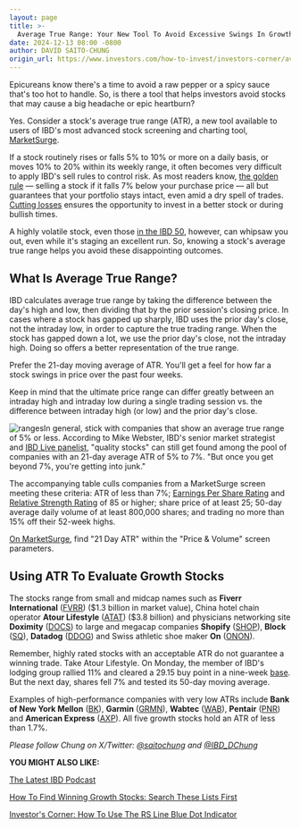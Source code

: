 ```yaml
---
layout: page
title: >-
  Average True Range: Your New Tool To Avoid Excessive Swings In Growth Stocks
date: 2024-12-13 08:00 -0800
author: DAVID SAITO-CHUNG
origin_url: https://www.investors.com/how-to-invest/investors-corner/average-true-range-growth-stocks-analysis/
---
```


Epicureans know there's a time to avoid a raw pepper or a spicy sauce that's too hot to handle. So, is there a tool that helps investors avoid stocks that may cause a big headache or epic heartburn?

Yes. Consider a stock's average true range (ATR), a new tool available to users of IBD's most advanced stock screening and charting tool, [MarketSurge](https://marketsurge.investors.com/?src=A012BF).

If a stock routinely rises or falls 5% to 10% or more on a daily basis, or moves 10% to 20% within its weekly range, it often becomes very difficult to apply IBD's sell rules to control risk. As most readers know, [the golden rule](https://www.investors.com/how-to-invest/investors-corner/sell-a-stock-cutting-losses-short-is-first-rule/) — selling a stock if it falls 7% below your purchase price — all but guarantees that your portfolio stays intact, even amid a dry spell of trades. [Cutting losses](https://www.investors.com/how-to-invest/investors-corner/still-the-no-1-rule-for-stock-investors-always-cut-your-losses-short/) ensures the opportunity to invest in a better stock or during bullish times.

A highly volatile stock, even those [in the IBD 50](https://research.investors.com/stock-lists/ibd-50/), however, can whipsaw you out, even while it's staging an excellent run. So, knowing a stock's average true range helps you avoid these disappointing outcomes.

## What Is Average True Range?

IBD calculates average true range by taking the difference between the day's high and low, then dividing that by the prior session's closing price. In cases where a stock has gapped up sharply, IBD uses the prior day's close, not the intraday low, in order to capture the true trading range. When the stock has gapped down a lot, we use the prior day's close, not the intraday high. Doing so offers a better representation of the true range.

Prefer the 21-day moving average of ATR. You'll get a feel for how far a stock swings in price over the past four weeks.

Keep in mind that the ultimate price range can differ greatly between an intraday high and intraday low during a single trading session vs. the difference between intraday high (or low) and the prior day's close.

![ranges](https://www.investors.com/wp-content/uploads/2024/12/wICtbl-121624-300x170.jpg)In general, stick with companies that show an average true range of 5% or less. According to Mike Webster, IBD's senior market strategist and [IBD Live panelist](https://research.investors.com/ibdlive/?id=IBD-Live&src=A00582A), "quality stocks" can still get found among the pool of companies with an 21-day average ATR of 5% to 7%. "But once you get beyond 7%, you're getting into junk."

The accompanying table culls companies from a MarketSurge screen meeting these criteria: ATR of less than 7%; [Earnings Per Share Rating](https://www.investors.com/how-to-invest/investors-corner/eps-rating-is-key-to-picking-great-stocks/) and [Relative Strength Rating](https://www.investors.com/how-to-invest/investors-corner/what-is-relative-strength/) of 85 or higher; share price of at least 25; 50-day average daily volume of at least 800,000 shares; and trading no more than 15% off their 52-week highs.

[On MarketSurge](https://marketsurge.investors.com/?src=A012BF), find "21 Day ATR" within the "Price & Volume" screen parameters.

## Using ATR To Evaluate Growth Stocks

The stocks range from small and midcap names such as **Fiverr International** ([FVRR](https://research.investors.com/quote.aspx?symbol=FVRR)) (\$1.3 billion in market value), China hotel chain operator **Atour Lifestyle** ([ATAT](https://research.investors.com/quote.aspx?symbol=ATAT)) (\$3.8 billion) and physicians networking site **Doximity** ([DOCS](https://research.investors.com/quote.aspx?symbol=DOCS)) to large and megacap companies **Shopify** ([SHOP](https://research.investors.com/quote.aspx?symbol=SHOP)), **Block** ([SQ](https://research.investors.com/quote.aspx?symbol=SQ)), **Datadog** ([DDOG](https://research.investors.com/quote.aspx?symbol=DDOG)) and Swiss athletic shoe maker **On** ([ONON](https://research.investors.com/quote.aspx?symbol=ONON)).

Remember, highly rated stocks with an acceptable ATR do not guarantee a winning trade. Take Atour Lifestyle. On Monday, the member of IBD's lodging group rallied 11% and cleared a 29.15 buy point in a nine-week [base](https://www.investors.com/how-to-invest/investors-corner/best-stocks-to-buy-form-bullish-bases-before-big-price-gains/). But the next day, shares fell 7% and tested its 50-day moving average.

Examples of high-performance companies with very low ATRs include **Bank of New York Mellon** ([BK](https://research.investors.com/quote.aspx?symbol=BK)), **Garmin** ([GRMN](https://research.investors.com/quote.aspx?symbol=GRMN)), **Wabtec** ([WAB](https://research.investors.com/quote.aspx?symbol=WAB)), **Pentair** ([PNR](https://research.investors.com/quote.aspx?symbol=PNR)) and **American Express** ([AXP](https://research.investors.com/quote.aspx?symbol=AXP)). All five growth stocks hold an ATR of less than 1.7%.

_Please follow Chung on X/Twitter:_ [_@saitochung_](https://twitter.com/SaitoChung) _and_ [_@IBD_DChung_](https://twitter.com/IBD_DChung)

**YOU MIGHT ALSO LIKE:**

[The Latest IBD Podcast](https://get.investors.com/podcast/?src=A00511A)

[How To Find Winning Growth Stocks: Search These Lists First](https://www.investors.com/stock-lists/stocks-to-watch-top-rated-ipos-big-caps-and-growth-stocks/)

[Investor's Corner: How To Use The RS Line Blue Dot Indicator](https://www.investors.com/stock-lists/ibd-50/winning-stocks-and-bullish-blue-dots/)
